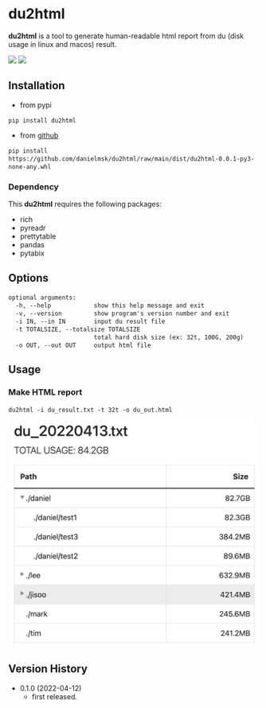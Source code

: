 # du2html

**du2html** is a tool to generate human-readable html report from du (disk usage in linux and macos) result.

[<img src="https://img.shields.io/pypi/v/du2html.svg">](https://pypi.org/project/du2html/)
[<img src="https://img.shields.io/pypi/dm/du2html.svg">](https://pypi.org/project/du2html/)

## Installation

- from pypi

```
pip install du2html
```

- from [github](https://github.com/danielmsk/du2html)

```
pip install https://github.com/danielmsk/du2html/raw/main/dist/du2html-0.0.1-py3-none-any.whl
```

### Dependency

This **du2html** requires the following packages:

- rich
- pyreadr
- prettytable
- pandas
- pytabix

## Options

```
optional arguments:
  -h, --help            show this help message and exit
  -v, --version         show program's version number and exit
  -i IN, --in IN        input du result file
  -t TOTALSIZE, --totalsize TOTALSIZE
                        total hard disk size (ex: 32t, 100G, 200g)
  -o OUT, --out OUT     output html file
```

## Usage

### Make HTML report

```
du2html -i du_result.txt -t 32t -o du_out.html
```

![](https://raw.githubusercontent.com/danielmsk/du2html/master/docs/screenshot1.png?token=GHSAT0AAAAAABS6DQNJFXEBKQXC7BAWIOT4YSWHCWA)

## Version History

- 0.1.0 (2022-04-12)
  - first released.
